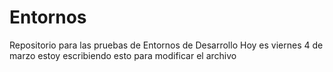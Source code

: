 # Entornos
Repositorio para las pruebas de Entornos de Desarrollo
Hoy es viernes 4 de marzo estoy escribiendo esto para modificar el archivo

